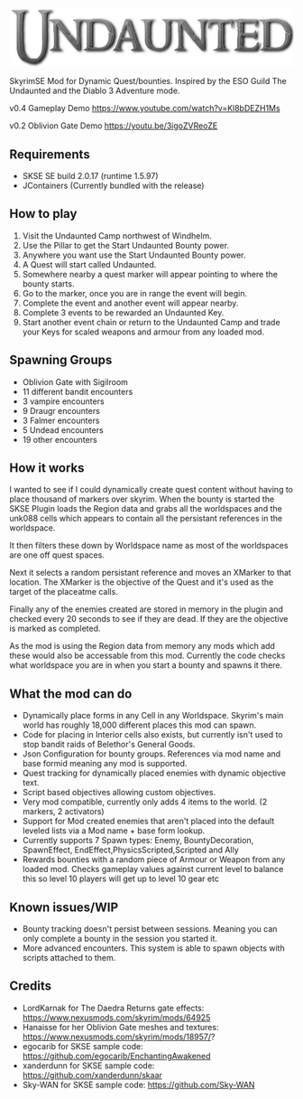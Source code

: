 <p align="center">
  <img src="./docs/titlelarge.png" alt="Size Limit CLI" width="720">
</p>

SkyrimSE Mod for Dynamic Quest/bounties.
Inspired by the ESO Guild The Undaunted and the Diablo 3 Adventure mode.

v0.4 Gameplay Demo
https://www.youtube.com/watch?v=Kl8bDEZH1Ms

v0.2 Oblivion Gate Demo
https://youtu.be/3igoZVReoZE

## Requirements
* SKSE SE build 2.0.17 (runtime 1.5.97)
* JContainers (Currently bundled with the release)

## How to play

1. Visit the Undaunted Camp northwest of Windhelm.
2. Use the Pillar to get the Start Undaunted Bounty power.
3. Anywhere you want use the Start Undaunted Bounty power.
4. A Quest will start called Undaunted.
5. Somewhere nearby a quest marker will appear pointing to where the bounty starts.
6. Go to the marker, once you are in range the event will begin.
7. Complete the event and another event will appear nearby.
8. Complete 3 events to be rewarded an Undaunted Key.
9. Start another event chain or return to the Undaunted Camp and trade your Keys for scaled weapons and armour from any loaded mod.

## Spawning Groups

* Oblivion Gate with Sigilroom
* 11 different bandit encounters 
* 3 vampire encounters
* 9 Draugr encounters
* 3 Falmer encounters
* 5 Undead encounters 
* 19 other encounters

## How it works

I wanted to see if I could dynamically create quest content without having to place thousand of markers over skyrim.
When the bounty is started the SKSE Plugin loads the Region data and grabs all the worldspaces and the unk088 cells which appears to contain all the persistant references in the worldspace.

It then filters these down by Worldspace name as most of the worldspaces are one off quest spaces.

Next it selects a random persistant reference and moves an XMarker to that location. The XMarker is the objective of the Quest and it's used as the target of the placeatme calls.

Finally any of the enemies created are stored in memory in the plugin and checked every 20 seconds to see if they are dead. If they are the objective is marked as completed.

As the mod is using the Region data from memory any mods which add these would also be accessable from this mod. Currently the code checks what worldspace you are in when you start a bounty and spawns it there.

## What the mod can do

* Dynamically place forms in any Cell in any Worldspace. Skyrim's main world has roughly 18,000 different places this mod can spawn.
* Code for placing in Interior cells also exists, but currently isn't used to stop bandit raids of Belethor's General Goods.
* Json Configuration for bounty groups. References via mod name and base formid meaning any mod is supported.
* Quest tracking for dynamically placed enemies with dynamic objective text.
* Script based objectives allowing custom objectives.
* Very mod compatible, currently only adds 4 items to the world. (2 markers, 2 activators)
* Support for Mod created enemies that aren't placed into the default leveled lists via a Mod name + base form lookup.
* Currently supports 7 Spawn types: Enemy, BountyDecoration, SpawnEffect, EndEffect,PhysicsScripted,Scripted and Ally
* Rewards bounties with a random piece of Armour or Weapon from any loaded mod. Checks gameplay values against current level to balance this so level 10 players will get up to level 10 gear etc

## Known issues/WIP
* Bounty tracking doesn't persist between sessions. Meaning you can only complete a bounty in the session you started it.
* More advanced encounters. This system is able to spawn objects with scripts attached to them.

## Credits

* LordKarnak for The Daedra Returns gate effects: https://www.nexusmods.com/skyrim/mods/64925
* Hanaisse for her Oblivion Gate meshes and textures: https://www.nexusmods.com/skyrim/mods/18957/?
* egocarib for SKSE sample code: https://github.com/egocarib/EnchantingAwakened
* xanderdunn for SKSE sample code: https://github.com/xanderdunn/skaar
* Sky-WAN for SKSE sample code: https://github.com/Sky-WAN
